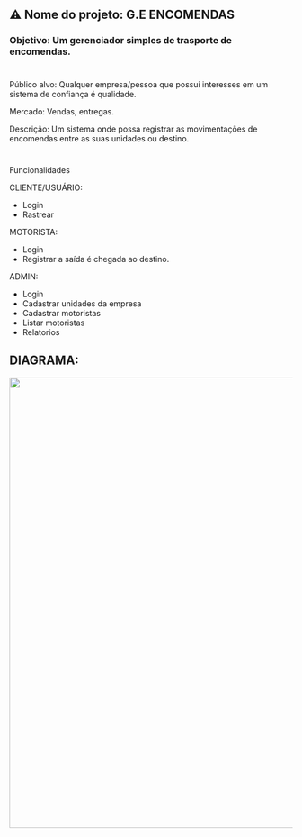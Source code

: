 ## ⚠️ Nome do projeto: G.E ENCOMENDAS

### Objetivo: Um gerenciador simples de trasporte de encomendas.

<h1></h1>

Público alvo: Qualquer empresa/pessoa que possui interesses em um sistema de confiança é qualidade.

Mercado: Vendas, entregas.

Descrição: Um sistema onde possa registrar as movimentações de encomendas entre as suas unidades ou destino.
<h1></h1>
Funcionalidades

CLIENTE/USUÁRIO:
+ Login
+ Rastrear

MOTORISTA:
+ Login
+ Registrar a saída é chegada ao destino.

ADMIN:
+ Login
+ Cadastrar unidades da empresa
+ Cadastrar motoristas
+ Listar motoristas
+ Relatorios

## DIAGRAMA:

<div align="Center">
  <img src="https://user-images.githubusercontent.com/22598762/120266281-f4ddb780-c277-11eb-94cb-6f07a866e770.png" width="800px">
  </div>


